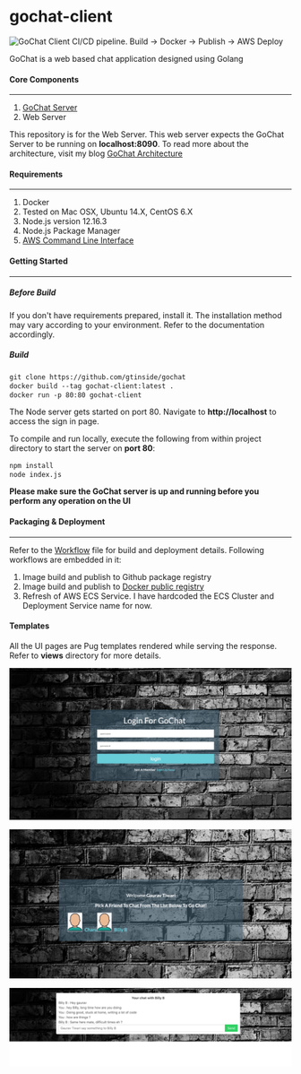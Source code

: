 # gochat-client
![GoChat Client CI/CD pipeline. Build -> Docker -> Publish -> AWS Deploy](https://github.com/gtinside/gochat-client/workflows/GoChat%20Client%20CI/CD%20pipeline.%20Build%20-%3E%20Docker%20-%3E%20Publish%20-%3E%20AWS%20Deploy/badge.svg)

GoChat is a web based chat application designed using Golang

#### Core Components
<hr/>

1. [GoChat Server](https://github.com/gtinside/gochat)
2. Web Server

This repository is for the Web Server. This web server expects the GoChat Server to be running on **localhost:8090**. 
To read more about the architecture, visit my blog [GoChat Architecture](https://gauravtiwari.blog/2020/05/18/gochat-yet-another-chat-application)

#### Requirements
<hr/>

1. Docker
2. Tested on Mac OSX, Ubuntu 14.X, CentOS 6.X
3. Node.js version 12.16.3
3. Node.js Package Manager
5. [AWS Command Line Interface](https://docs.aws.amazon.com/cli/latest/userguide/cli-chap-install.html)

#### Getting Started
<hr/>

##### Before Build
If you don't have requirements prepared, install it. The installation method may vary according to your environment. Refer to the documentation accordingly.

##### Build
```
git clone https://github.com/gtinside/gochat
docker build --tag gochat-client:latest .
docker run -p 80:80 gochat-client
```
The Node server gets started on port 80. Navigate to **http://localhost** to access the sign in page.
 
To compile and run locally, execute the following from within project directory to start the server on **port 80**: 
```
npm install
node index.js
```
**Please make sure the GoChat server is up and running before you perform any operation on the UI**

#### Packaging & Deployment
<hr/>

Refer to the [Workflow](https://github.com/gtinside/gochat-client/blob/master/.github/workflows/docker_aws_publish.yml) file for build and deployment details. 
Following workflows are embedded in it:
1. Image build and publish to Github package registry
2. Image build and publish to [Docker public registry](https://hub.docker.com/repository/docker/gtinside/gochat-client)
3. Refresh of AWS ECS Service. I have hardcoded the ECS Cluster and Deployment Service name for now.

#### Templates
All the UI pages are Pug templates rendered while serving the response. Refer to **views** directory for more details.

![Login](/pictures/login.png)

![Friend List](/pictures/friend.png)

![Chat](/pictures/Chat.png) 


